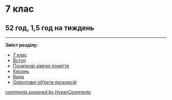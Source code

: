 <div id="hypercomments_widget" class="js-hypercomments-widget invisible"></div>

# 7 клас

## 52 год, 1,5 год на тиждень

<hr>
<p><b>Зміст розділу:</b></p>
<ul type="disc">
    <li><a href="./7_klas.md">7 клас</a></li>
    <li><a href="./vstup.md">Вступ</a></li>
    <li><a href="./khimichni_znannya.md">Початкові хімічні поняття</a></li>
    <li><a href="./kysen.md">Кисень</a></li>
    <li><a href="./voda.md">Вода</a></li>
    <li><a href="./ekskursiyi.md">Орієнтовні об’єкти екскурсій</a></li>
</ul>

<div class="js-hypercomments-container">
<a href="http://hypercomments.com" class="hc-link" title="comments widget">comments powered by HyperComments</a>
</div>